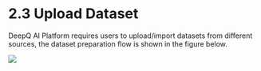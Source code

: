 # 2.3 Upload Dataset

DeepQ AI Platform requires users to upload/import datasets from different sources, the dataset preparation flow is shown in the figure below.

![](../../.gitbook/assets/con-2-3-0\_new.png)

###
